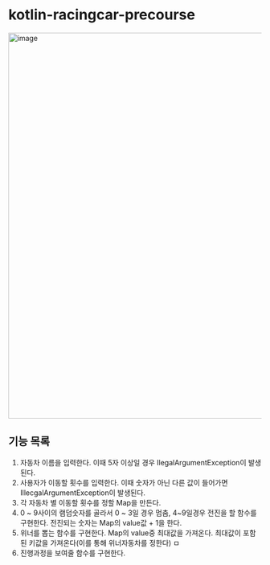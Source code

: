 # kotlin-racingcar-precourse

<img width="1086" height="768" alt="image" src="https://github.com/user-attachments/assets/9eebe52c-57e4-4ee3-ba96-e24cd1bbccfd" />

## 기능 목록
1. 자동차 이름을 입력한다. 이때 5자 이상일 경우 IlegalArgumentException이 발생된다.
2. 사용자가 이동할 횟수를 입력한다. 이때 숫자가 아닌 다른 값이 들어가면 IllecgalArgumentException이 발생된다. 
3. 각 자동차 별 이동할 횟수를 정할 Map을 만든다. 
4.  0 ~ 9사이의 램덤숫자를 골라서 0 ~ 3일 경우 멈춤, 4~9일경우 전진을 할 함수를 구현한다. 
   전진되는 숫자는 Map의 value값 + 1을 한다. 
5. 위너를 뽑는 함수를 구현한다.
   Map의 value중 최대값을 가져온다. 
   최대값이 포함된 키값을 가져온다(이를 통해 위너자동차를 정한다) ㅁ
6. 진행과정을 보여줄 함수를 구현한다. 
   
